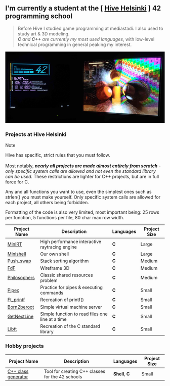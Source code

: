 ## I'm currently a student at the [ [Hive Helsinki](https://www.hive.fi/) ] 42 programming school

>Before Hive I studied game programming at mediastadi. I also used to study art & 3D modeling.<br/>
>***C*** *and* ***C++*** *are currently my most used languages*, with low-level technical programming in general peaking my interest.<br/>
<img src="https://github.com/susikohmelo/susikohmelo/blob/main/crt_minirt.jpg"/>

### Projects at Hive Helsinki
>[!NOTE]
>Hive has specific, strict rules that you must follow.<br/><br/>
Most notably, ***nearly all projects are made almost entirely from scratch*** - *only specific system calls are allowed and not even the standard library can be used.* These restrictions are lighter for C++ projects, but are in full force for C.

Any and all functions you want to use, even the simplest ones such as strlen() you must make yourself. Only specific system calls are allowed for each project, all others being forbidden.

Formatting of the code is also very limited, most important being: 25 rows per function, 5 functions per file, 80 char max row width.

| Project Name  | Description | Languages | Project Size |
| ---------- | ------------- |-------------| --------- |
| [MiniRT](https://github.com/susikohmelo/minirt)            | High performance interactive raytracing engine                            | **C** | Large  |
| [Minishell](https://github.com/susikohmelo/minishell)      | Our own shell                                                             | **C** | Large  |
| [Push_swap](https://github.com/susikohmelo/push_swap)      | Stack sorting algorithm                                                   | **C** | Medium |
| [FdF](https://github.com/susikohmelo/FdF)                  | Wireframe 3D                                                              | **C** | Medium |
| [Philosophers](https://github.com/susikohmelo/philosophers)| Classic shared resources problem                                          | **C** | Medium |
| [Pipex](https://github.com/susikohmelo/pipex)              | Practice for pipes & executing commands                                   | **C** | Small |
| [Ft_printf](https://github.com/susikohmelo/ft_printf)      | Recreation of printf()                                                    | **C** | Small |
| [Born2beroot](https://github.com/susikohmelo/born2beroot)  | Simple virtual machine server                                             | **C** | Small |
| [GetNextLine](https://github.com/susikohmelo/getnextline)  | Simple function to read files one line at a time                          | **C** | Small |
| [Libft](https://github.com/susikohmelo/libft)              | Recreation of the C standard library                                      | **C** | Small |

### Hobby projects
| Project Name  | Description | Languages | Project Size |
| ---------- | ------------- |-------------| --------- |
| [C++ class generator](https://github.com/susikohmelo/42_cpp_class_generator) | Tool for creating C++ classes for the 42 schools | **Shell**, **C** | Small  |
